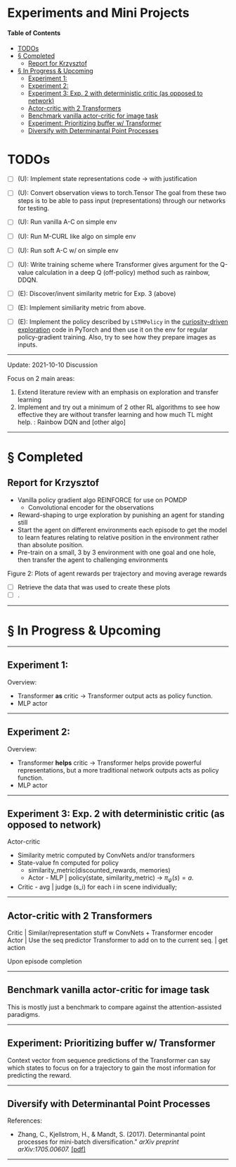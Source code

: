 # Experiments and Mini Projects <!-- omit in toc -->

#### Table of Contents <!-- omit in toc -->
- [TODOs](#todos)
- [§ Completed](#-completed)
  - [Report for Krzysztof](#report-for-krzysztof)
- [§ In Progress & Upcoming](#-in-progress--upcoming)
  - [Experiment 1:](#experiment-1)
  - [Experiment 2:](#experiment-2)
  - [Experiment 3:  Exp. 2 with deterministic critic (as opposed to network)](#experiment-3--exp-2-with-deterministic-critic-as-opposed-to-network)
  - [Actor-critic with 2 Transformers](#actor-critic-with-2-transformers)
  - [Benchmark vanilla actor-critic for image task](#benchmark-vanilla-actor-critic-for-image-task)
  - [Experiment: Prioritizing buffer w/ Transformer](#experiment-prioritizing-buffer-w-transformer)
  - [Diversify with Determinantal Point Processes](#diversify-with-determinantal-point-processes)

# TODOs

- [ ] (U): Implement state representations code -> with justification
- [ ] (U): Convert observation views to torch.Tensor
The goal from these two steps is to be able to pass input (representations) through our networks for testing. 
- [ ] (U): Run vanilla A-C on simple env 
- [ ] (U): Run M-CURL like  algo on simple env
- [ ] (U): Run soft A-C w/ on simple env
- [ ] (U): Write training scheme where Transformer gives argument for the Q-value calculation in a deep Q (off-policy) method such as rainbow, DDQN.

- [ ] (E): Discover/invent similarity metric for Exp. 3 (above)
- [ ] (E): Implement similiarity metric from above.
- [ ] (E): Implement the policy described by `LSTMPolicy` in the [curiosity-driven exploration](https://github.com/pathak22/noreward-rl/blob/master/src/model.py)  code in PyTorch and then use it on the env for regular policy-gradient training. Also, try to see how they prepare images as inputs. 

---

Update: 2021-10-10 Discussion

Focus on 2 main areas:

1. Extend literature review with an emphasis on exploration and transfer learning
2. Implement and try out a minimum of 2 other RL algorithms to see how effective they are without transfer learning and how much TL might help. : Rainbow DQN and [other algo]

---

# § Completed

## Report for Krzysztof

- Vanilla policy gradient algo REINFORCE for use on POMDP
  - Convolutional encoder for the observations
- Reward-shaping to urge exploration by punishing an agent for standing still
- Start the agent on different environments each episode to get the model to learn features relating to relative position in the environment rather than absolute position.
- Pre-train on a small, 3 by 3 environment with one goal and one hole, then transfer the agent to challenging environments

Figure 2: Plots of agent rewards per trajectory and moving average rewards
- [ ] Retrieve the data that was used to create these plots
- [ ] .

---

# § In Progress & Upcoming

---

## Experiment 1:  

Overview:
- Transformer **as** critic -> Transformer output acts as policy function.
- MLP actor

---

## Experiment 2: 

Overview: 
- Transformer **helps** critic -> Transformer helps provide powerful representations, but a more traditional network outputs acts as policy function. 
- MLP actor 

---

## Experiment 3:  Exp. 2 with deterministic critic (as opposed to network)

Actor-critic 
- Similarity metric computed by ConvNets and/or transformers
- State-value fn computed for policy
  - similarity_metric(discounted_rewards, memories)
  - Actor - MLP |  policy(state, similarity_metric) ->   $\pi_\psi(s) = a$.
- Critic - avg | judge (s_i) for each i in scene individually;

---

## Actor-critic with 2 Transformers

Critic | Similar/representation stuff  w ConvNets + Transformer encoder
Actor | Use the seq predictor Transformer to add on to the current seq. | get action

Upon episode completion 

---

## Benchmark vanilla actor-critic for image task

This is mostly just a benchmark to compare against the attention-assisted paradigms. 

---

## Experiment: Prioritizing buffer w/ Transformer

Context vector from sequence predictions of the Transformer can say which states to focus on for a trajectory to gain the most information for predicting the reward.  

---

## Diversify with Determinantal Point Processes



References:
- Zhang, C., Kjellstrom, H., & Mandt, S. (2017). Determinantal point processes for mini-batch diversification." *arXiv preprint arXiv:1705.00607.* [[pdf]](https://arxiv.org/pdf/1705.00607.pdf)

----




